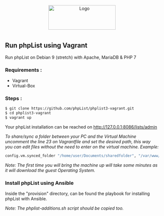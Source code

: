 
<!-- PROJECT LOGO -->
<br />
<p align="center">
  <a href="https://github.com/phpList/phplist3-vagrant">
    <img src="https://www.phplist.org/wp-content/uploads/2014/04/logo-nodomain-black.svg" alt="Logo" width="220" height="80">
  </a>
</p>


#
## Run phpList using Vagrant


Run phpList on Debian 9 (stretch) with Apache, MariaDB & PHP 7

### Requirements :
* Vagrant
* Virtual-Box

### Steps :
``` sh
$ git clone https://github.com/phpList/phplist3-vagrant.git
$ cd phplist3-vagrant
$ vagrant up
```
Your phpList installation can be reached on http://127.0.0.1:8086/lists/admin

*To share/sync a folder between your PC and the Virtual Machine uncomment the line 23 on Vagrantfile and set the desired path, this way you can edit files without the need to enter on the virtual machine. 
Example:*

``` sh
config.vm.synced_folder "/home/user/Documents/sharedfolder", "/var/www/phplist/installation/"
```

*Note: The first time you will bring the machine up will take some minutes as it will download the guest Operating System.*



### Install phpList using Ansible
Inside the "provision" directory, can be found the playbook for installing phpList with Ansible.

*Note: The phplist-additions.sh script should be copied too.*
